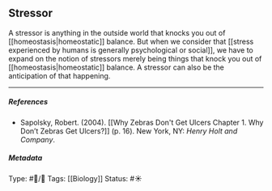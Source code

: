## Stressor  # 

A stressor is anything in the outside world that knocks you out of [[homeostasis|homeostatic]] balance. But when we consider that [[stress experienced by humans is generally psychological or social]], we have to expand on the notion of stressors merely being things that knock you out of [[homeostasis|homeostatic]] balance. A stressor can also be the anticipation of that happening.

___

##### References

- Sapolsky, Robert. (2004). [[Why Zebras Don't Get Ulcers Chapter 1. Why Don’t Zebras Get Ulcers?]] (p. 16). New York, NY: _Henry Holt and Company_.

##### Metadata

Type: #🔵/🔵 
Tags: [[Biology]] 
Status: #☀️ 